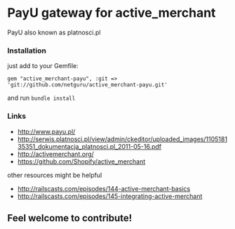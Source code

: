 # PayU gateway for active_merchant
PayU also known as platnosci.pl

### Installation
just add to your Gemfile:

```
gem "active_merchant-payu", :git => 'git://github.com/netguru/active_merchant-payu.git'
```

and run `bundle install`

### Links
* http://www.payu.pl/
* http://serwis.platnosci.pl/view/admin/ckeditor/uploaded_images/110518135351_dokumentacja_platnosci.pl_2011-05-16.pdf
* http://activemerchant.org/
* https://github.com/Shopify/active_merchant

other resources might be helpful

* http://railscasts.com/episodes/144-active-merchant-basics
* http://railscasts.com/episodes/145-integrating-active-merchant

## Feel welcome to contribute!
